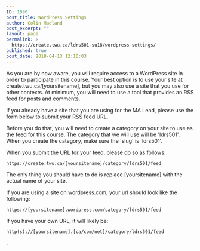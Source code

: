 ```yaml
---
ID: 1090
post_title: WordPress Settings
author: Colin Madland
post_excerpt: ""
layout: page
permalink: >
  https://create.twu.ca/ldrs501-su18/wordpress-settings/
published: true
post_date: 2018-04-13 12:10:03
---
```

As you are by now aware, you will require access to a WordPress site in order to participate in this course. Your best option is to use your site at create.twu.ca/[yoursitename], but you may also use a site that you use for other contexts. At minimum, you will need to use a tool that provides an RSS feed for posts and comments.

If you already have a site that you are using for the MA Lead, please use the form below to submit your RSS feed URL.

Before you do that, you will need to create a category on your site to use as the feed for this course. The category that we will use will be 'ldrs501'. When you create the category, make sure the 'slug' is 'ldrs501'.

When you submit the URL for your feed, please do so as follows:

```
https://create.twu.ca/[yoursitename]/category/ldrs501/feed
```
The only thing you should have to do is replace [yoursitename] with the actual name of your site.

If you are using a site on wordpress.com, your url should look like the following:
```
https://[yoursitename].wordpress.com/category/ldrs501/feed
```

If you have your own URL, it will likely be:
```
http(s)://[yoursitename].[ca/com/net]/category/ldrs501/feed
```
.